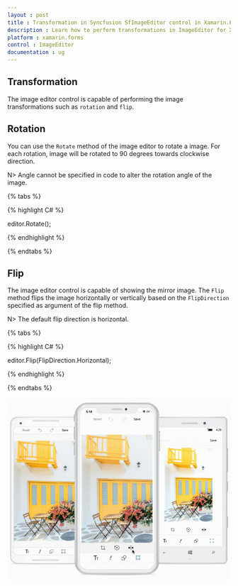```yaml
---
layout : post
title : Transformation in Syncfusion SfImageEditor control in Xamarin.Forms
description : Learn how to perform transformations in ImageEditor for Xamarin.Forms
platform : xamarin.forms
control : ImageEditor
documentation : ug
---
```


## Transformation

The image editor control is capable of performing the image transformations such as `rotation` and `flip`.

## Rotation

You can use the `Rotate` method of the image editor to rotate a image. For each rotation, image will be rotated to 90 degrees towards clockwise direction.

N> Angle cannot be specified in code to alter the rotation angle of the image.

{% tabs %}

{% highlight C# %}

editor.Rotate();

{% endhighlight %}

{% endtabs %}

## Flip

The image editor control is capable of showing the mirror image. The `Flip` method flips the image horizontally or vertically based on the `FlipDirection` specified as argument of the flip method.

N> The default flip direction is horizontal.

{% tabs %}

{% highlight C# %}

editor.Flip(FlipDirection.Horizontal);

{% endhighlight %}

{% endtabs %}

![SfImageEditor](ImageEditor_images/Flip.gif)